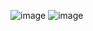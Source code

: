![image](https://github.com/user-attachments/assets/f7e5c023-cb4c-4327-94d6-6c0674b789a7)
![image](https://github.com/user-attachments/assets/e1407370-86ee-4e29-bd91-75e880afb88b)

